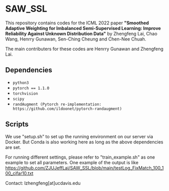 # SAW_SSL

This repository contains codes for the ICML 2022 paper
**"Smoothed Adaptive Weighting for Imbalanced Semi-Supervised Learning: Improve Reliability Against Unknown Distribution Data"** by Zhengfeng Lai, Chao Wang, Henrry Gunawan, Sen-Ching Cheung and Chen-Nee Chuah. 

The main contributers for these codes are Henrry Gunawan and Zhengfeng Lai. 

## Dependencies

* `python3`
* `pytorch == 1.1.0`
* `torchvision`
* `scipy`
* `randAugment (Pytorch re-implementation: https://github.com/ildoonet/pytorch-randaugment)`

## Scripts
We use "setup.sh" to set up the running environment on our server via Docker. But Conda is also working here as long as the above dependencies are set. 

For running different settings, please refer to "train_example.sh" as one example to set all parameters. One example of the output is like https://github.com/ZJUJeffLai/SAW_SSL/blob/main/testLog_FixMatch_100_100_cifar10.txt

Contact: lzhengfeng[at]ucdavis.edu
